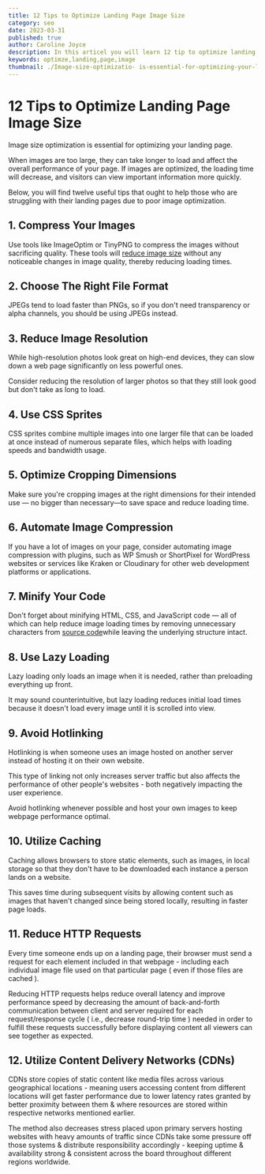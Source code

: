 ```yaml
---
title: 12 Tips to Optimize Landing Page Image Size
category: seo
date: 2023-03-31
published: true
author: Caroline Joyce
description: In this articel you will learn 12 tip to optimize landing page image
keywords: optimze,landing,page,image
thumbnail: ./Image-size-optimizatio- is-essential-for-optimizing-your-landing-page.jpg
---
```

# 12 Tips to Optimize Landing Page Image Size


Image size optimization is essential for optimizing your landing page. 

When images are too large, they can take longer to load and affect the overall performance of your page. If images are optimized, the loading time will decrease, and visitors can view important information more quickly. 

Below, you will find twelve useful tips that ought to help those who are struggling with their landing pages due to poor image optimization.

## 1. Compress Your Images

Use tools like ImageOptim or TinyPNG to compress the images without sacrificing quality. 
These tools will [reduce image size](https://setapp.com/how-to/reduce-image-size) without any noticeable changes in image quality, thereby reducing loading times.

## 2. Choose The Right File Format

JPEGs tend to load faster than PNGs, so if you don't need transparency or alpha channels, you should be using JPEGs instead.

## 3. Reduce Image Resolution

While high-resolution photos look great on high-end devices, they can slow down a web page significantly on less powerful ones. 

Consider reducing the resolution of larger photos so that they still look good but don't take as long to load.

## 4. Use CSS Sprites

CSS sprites combine multiple images into one larger file that can be loaded at once instead of numerous separate files, which helps with loading speeds and bandwidth usage.

## 5. Optimize Cropping Dimensions

Make sure you're cropping images at the right dimensions for their intended use — no bigger than necessary—to save space and reduce loading time.

## 6. Automate Image Compression

If you have a lot of images on your page, consider automating image compression with plugins, such as WP Smush or ShortPixel for WordPress websites or services like Kraken or Cloudinary for other web development platforms or applications.

## 7. Minify Your Code 


Don't forget about minifying HTML, CSS, and JavaScript code — all of which can help reduce image loading times by removing unnecessary characters from [source code](https://anothertechs.com/programming/machine-learning/machine-learning-projects/)while leaving the underlying structure intact.

## 8. Use Lazy Loading

Lazy loading only loads an image when it is needed, rather than preloading everything up front. 

It may sound counterintuitive, but lazy loading reduces initial load times because it doesn't load every image until it is scrolled into view.

## 9. Avoid Hotlinking 

Hotlinking is when someone uses an image hosted on another server instead of hosting it on their own website. 

This type of linking not only increases server traffic but also affects the performance of other people's websites - both negatively impacting the user experience. 

Avoid hotlinking whenever possible and host your own images to keep webpage performance optimal.

## 10. Utilize Caching

Caching allows browsers to store static elements, such as images, in local storage so that they don't have to be downloaded each instance a person lands on a website. 

This saves time during subsequent visits by allowing content such as images that haven't changed since being stored locally, resulting in faster page loads.

## 11. Reduce HTTP Requests 

Every time someone ends up on a landing page, their browser must send a request for each element included in that webpage - including each individual image file used on that particular page ( even if those files are cached ). 

Reducing HTTP requests helps reduce overall latency and improve performance speed by decreasing the amount of back-and-forth communication between client and server required for each request/response cycle ( i.e., decrease round-trip time ) needed in order to fulfill these requests successfully before displaying content all viewers can see together as expected.

## 12. Utilize Content Delivery Networks (CDNs)

CDNs store copies of static content like media files across various geographical locations - meaning users accessing content from different locations will get faster performance due to lower latency rates granted by better proximity between them & where resources are stored within respective networks mentioned earlier.

The method also decreases stress placed upon primary servers hosting websites with heavy amounts of traffic since CDNs take some pressure off those systems & distribute responsibility accordingly - keeping uptime & availability strong & consistent across the board throughout different regions worldwide.

